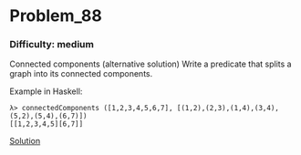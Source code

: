 # Problem_88
### Difficulty: medium
Connected components (alternative solution)
Write a predicate that splits a graph into its connected components.

Example in Haskell:

```
λ> connectedComponents ([1,2,3,4,5,6,7], [(1,2),(2,3),(1,4),(3,4),(5,2),(5,4),(6,7)])
[[1,2,3,4,5][6,7]]
```
[Solution](https://wiki.haskell.org/99_questions/Solutions/88)
